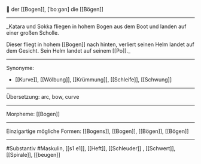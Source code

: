 🔵 der [[Bogen]], [ˈboːɡən]
die [[Bögen]]

---
_Katara und Sokka fliegen in hohem Bogen aus dem Boot und landen auf einer großen Scholle. 

 Dieser fliegt in hohem [[Bogen]] nach hinten, verliert seinen Helm landet auf dem Gesicht. Sein Helm landet auf seinem [[Po]]._

---
Synonyme:
- [[Kurve]], [[Wölbung]], [[Krümmung]], [[Schleife]], [[Schwung]]

---
Übersetzung: arc, bow, curve

---
Morpheme:
[[Bogen]]

---
Einzigartige mögliche Formen: [[Bogens]], [[Bogen]], [[Bögen]], [[Bögen]]

---
#Substantiv #Maskulin, [[s1 e1]], [[Heft]], [[Schleuder]]
, [[Schwert]], [[Spirale]], [[beugen]]